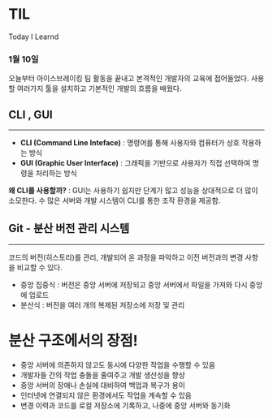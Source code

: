 # TIL
Today I Learnd



### 1월 10일
오늘부터 아이스브레이킹 팀 활동을 끝내고 본격적인 개발자의 교육에 접어들었다.
사용할 여러가지 툴을 설치하고 기본적인 개발의 흐름을 배웠다.

## CLI , GUI
---
- **CLI (Command Line Inteface)** : 명령어를 통해 사용자와 컴퓨터가 상호 작용하는 방식
- **GUI (Graphic User Interface)** : 그래픽을 기반으로 사용자가 직접 선택하여 명령을 처리하는 방식

**왜 CLI를 사용할까?** : GUI는 사용하기 쉽지만 단계가 많고 성능을 상대적으로 더 많이 소모한다.
                        수 많은 서버와 개발 시스템이 CLI를 통한 조작 환경을 제공함.

## Git - 분산 버전 관리 시스템
---
코드의 버전(히스토리)를 관리, 개발되어 온 과정을 파악하고 이전 버전과의 변경 사항을 비교할 수 있다.

- 중앙 집중식 : 버전은 중앙 서버에 저장되고 중앙 서버에서 파일을 가져와 다시 중앙에 업로드
- 분산식 : 버전을 여러 개의 복제된 저장소에 저장 및 관리

# 분산 구조에서의 장점!
- 중앙 서버에 의존하지 않고도 동시에 다양한 작업을 수행할 수 있음
- 개발자들 간의 작업 충돌을 줄여주고 개발 생산성을 향상
- 중앙 서버의 장애나 손실에 대비하여 백업과 복구가 용이
- 인터넷에 연결되지 않은 환경에서도 작업을 계속할 수 있음
- 변경 이력과 코드를 로컬 저장소에 기록하고, 나중에 중앙 서버와 동기화
